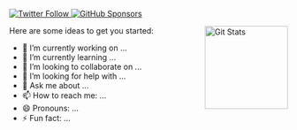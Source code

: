 <p>
  <a href="https://twitter.com/rbaklanov">
    <img alt="Twitter Follow" src="https://img.shields.io/twitter/follow/rbaklanov?style=for-the-badge">
  </a>

  <a href="https://github.com/sponsors/rbaklanov">
    <img alt="GitHub Sponsors" src="https://img.shields.io/static/v1?label=Sponsor&message=%E2%9D%A4&logo=GitHub&style=for-the-badge">
  </a>
</p>

<a href="https://github.com/rbaklanov"><img alt="Git Stats" src="https://github-readme-stats.vercel.app/api?username=rbaklanov&show_icons=true" align="right" height="150" /></a>

Here are some ideas to get you started:

- 🔭 I’m currently working on ...
- 🌱 I’m currently learning ...
- 👯 I’m looking to collaborate on ...
- 🤔 I’m looking for help with ...
- 💬 Ask me about ...
- 📫 How to reach me: ...
- 😄 Pronouns: ...
- ⚡ Fun fact: ...

